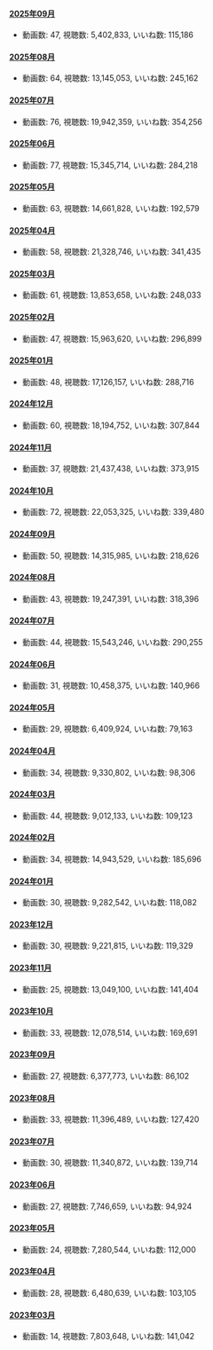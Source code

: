 #### [2025年09月](videos/202509 "wikilink")

-   動画数: 47, 視聴数: 5,402,833, いいね数: 115,186

#### [2025年08月](videos/202508 "wikilink")

-   動画数: 64, 視聴数: 13,145,053, いいね数: 245,162

#### [2025年07月](videos/202507 "wikilink")

-   動画数: 76, 視聴数: 19,942,359, いいね数: 354,256

#### [2025年06月](videos/202506 "wikilink")

-   動画数: 77, 視聴数: 15,345,714, いいね数: 284,218

#### [2025年05月](videos/202505 "wikilink")

-   動画数: 63, 視聴数: 14,661,828, いいね数: 192,579

#### [2025年04月](videos/202504 "wikilink")

-   動画数: 58, 視聴数: 21,328,746, いいね数: 341,435

#### [2025年03月](videos/202503 "wikilink")

-   動画数: 61, 視聴数: 13,853,658, いいね数: 248,033

#### [2025年02月](videos/202502 "wikilink")

-   動画数: 47, 視聴数: 15,963,620, いいね数: 296,899

#### [2025年01月](videos/202501 "wikilink")

-   動画数: 48, 視聴数: 17,126,157, いいね数: 288,716

#### [2024年12月](videos/202412 "wikilink")

-   動画数: 60, 視聴数: 18,194,752, いいね数: 307,844

#### [2024年11月](videos/202411 "wikilink")

-   動画数: 37, 視聴数: 21,437,438, いいね数: 373,915

#### [2024年10月](videos/202410 "wikilink")

-   動画数: 72, 視聴数: 22,053,325, いいね数: 339,480

#### [2024年09月](videos/202409 "wikilink")

-   動画数: 50, 視聴数: 14,315,985, いいね数: 218,626

#### [2024年08月](videos/202408 "wikilink")

-   動画数: 43, 視聴数: 19,247,391, いいね数: 318,396

#### [2024年07月](videos/202407 "wikilink")

-   動画数: 44, 視聴数: 15,543,246, いいね数: 290,255

#### [2024年06月](videos/202406 "wikilink")

-   動画数: 31, 視聴数: 10,458,375, いいね数: 140,966

#### [2024年05月](videos/202405 "wikilink")

-   動画数: 29, 視聴数: 6,409,924, いいね数: 79,163

#### [2024年04月](videos/202404 "wikilink")

-   動画数: 34, 視聴数: 9,330,802, いいね数: 98,306

#### [2024年03月](videos/202403 "wikilink")

-   動画数: 44, 視聴数: 9,012,133, いいね数: 109,123

#### [2024年02月](videos/202402 "wikilink")

-   動画数: 34, 視聴数: 14,943,529, いいね数: 185,696

#### [2024年01月](videos/202401 "wikilink")

-   動画数: 30, 視聴数: 9,282,542, いいね数: 118,082

#### [2023年12月](videos/202312 "wikilink")

-   動画数: 30, 視聴数: 9,221,815, いいね数: 119,329

#### [2023年11月](videos/202311 "wikilink")

-   動画数: 25, 視聴数: 13,049,100, いいね数: 141,404

#### [2023年10月](videos/202310 "wikilink")

-   動画数: 33, 視聴数: 12,078,514, いいね数: 169,691

#### [2023年09月](videos/202309 "wikilink")

-   動画数: 27, 視聴数: 6,377,773, いいね数: 86,102

#### [2023年08月](videos/202308 "wikilink")

-   動画数: 33, 視聴数: 11,396,489, いいね数: 127,420

#### [2023年07月](videos/202307 "wikilink")

-   動画数: 30, 視聴数: 11,340,872, いいね数: 139,714

#### [2023年06月](videos/202306 "wikilink")

-   動画数: 27, 視聴数: 7,746,659, いいね数: 94,924

#### [2023年05月](videos/202305 "wikilink")

-   動画数: 24, 視聴数: 7,280,544, いいね数: 112,000

#### [2023年04月](videos/202304 "wikilink")

-   動画数: 28, 視聴数: 6,480,639, いいね数: 103,105

#### [2023年03月](videos/202303 "wikilink")

-   動画数: 14, 視聴数: 7,803,648, いいね数: 141,042

